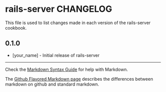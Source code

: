 # rails-server CHANGELOG

This file is used to list changes made in each version of the rails-server cookbook.

## 0.1.0
- [your_name] - Initial release of rails-server

- - -
Check the [Markdown Syntax Guide](http://daringfireball.net/projects/markdown/syntax) for help with Markdown.

The [Github Flavored Markdown page](http://github.github.com/github-flavored-markdown/) describes the differences between markdown on github and standard markdown.
